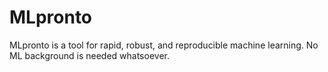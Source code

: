 MLpronto
==========

MLpronto is a tool for rapid, robust, and reproducible machine learning.
No ML background is needed whatsoever.
